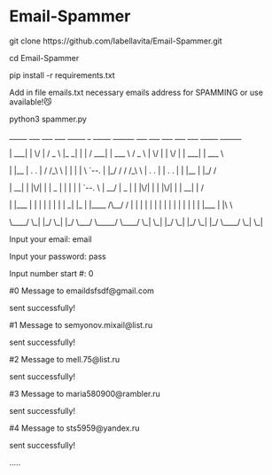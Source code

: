 # Email-Spammer
<p> git clone https://github.com/Iabellavita/Email-Spammer.git </p>
<p> cd Email-Spammer </p>
<p> pip install -r requirements.txt </p>
<p>Add in file emails.txt necessary emails address for SPAMMING or use available!😼</p>
<p> python3 spammer.py </p>
<p><p>
<p> _____  ___  ___   ___    _____   _         _____  ______    ___   ___  ___ ___  ___  _____  ______</p>
<p>|  ___| |  \/  |  / _ \  |_   _| | |       /  ___| | ___ \  / _ \  |  \/  | |  \/  | |  ___| | ___ \</p>
<p>| |__   | .  . | / /_\ \   | |   | |       \ `--.  | |_/ / / /_\ \ | .  . | | .  . | | |__   | |_/ /</p>
<p>|  __|  | |\/| | |  _  |   | |   | |        `--. \ |  __/  |  _  | | |\/| | | |\/| | |  __|  |    /</p>
<p>| |___  | |  | | | | | |  _| |_  | |____   /\__/ / | |     | | | | | |  | | | |  | | | |___  | |\ \</p>
<p>\____/  \_|  |_/ \_| |_/  \___/  \_____/   \____/  \_|     \_| |_/ \_|  |_/ \_|  |_/ \____/  \_| \_|</p>
<p></p>
<p></p>
<p></p>
<p>Input your email: email</p>
<p>Input your password: pass</p>
<p>Input number start #: 0</p>
<p></p>
<p>#0  Message to emaildsfsdf@gmail.com</p>
<p> sent successfully!</p>
<p>#1  Message to semyonov.mixail@list.ru</p>
<p> sent successfully!</p>
<p>#2  Message to mell.75@list.ru</p>
<p> sent successfully!</p>
<p>#3  Message to maria580900@rambler.ru</p>
<p> sent successfully!</p>
<p>#4  Message to sts5959@yandex.ru</p>
<p> sent successfully!</p>
 .....
